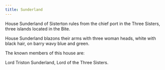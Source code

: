 ```yaml
---
title: Sunderland
---
```


House Sunderland of Sisterton rules from the chief port in the Three Sisters, three islands located in the Bite.

House Sunderland blazons their arms with three woman heads, white with black hair, on barry wavy blue and green.

The known members of this house are:

Lord Triston Sunderland, Lord of the Three Sisters. 


